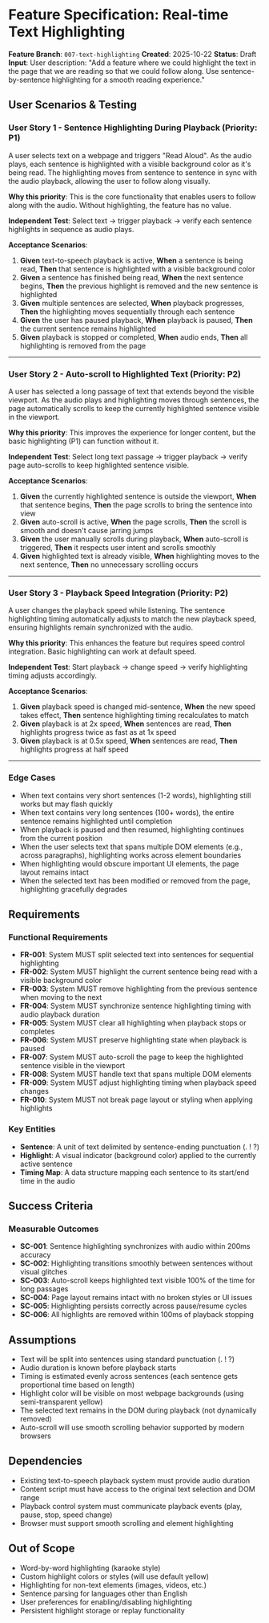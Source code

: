 # Feature Specification: Real-time Text Highlighting

**Feature Branch**: `007-text-highlighting`
**Created**: 2025-10-22
**Status**: Draft
**Input**: User description: "Add a feature where we could highlight the text in the page that we are reading so that we could follow along. Use sentence-by-sentence highlighting for a smooth reading experience."

## User Scenarios & Testing

### User Story 1 - Sentence Highlighting During Playback (Priority: P1)

A user selects text on a webpage and triggers "Read Aloud". As the audio plays, each sentence is highlighted with a visible background color as it's being read. The highlighting moves from sentence to sentence in sync with the audio playback, allowing the user to follow along visually.

**Why this priority**: This is the core functionality that enables users to follow along with the audio. Without highlighting, the feature has no value.

**Independent Test**: Select text → trigger playback → verify each sentence highlights in sequence as audio plays.

**Acceptance Scenarios**:

1. **Given** text-to-speech playback is active, **When** a sentence is being read, **Then** that sentence is highlighted with a visible background color
2. **Given** a sentence has finished being read, **When** the next sentence begins, **Then** the previous highlight is removed and the new sentence is highlighted
3. **Given** multiple sentences are selected, **When** playback progresses, **Then** the highlighting moves sequentially through each sentence
4. **Given** the user has paused playback, **When** playback is paused, **Then** the current sentence remains highlighted
5. **Given** playback is stopped or completed, **When** audio ends, **Then** all highlighting is removed from the page

---

### User Story 2 - Auto-scroll to Highlighted Text (Priority: P2)

A user has selected a long passage of text that extends beyond the visible viewport. As the audio plays and highlighting moves through sentences, the page automatically scrolls to keep the currently highlighted sentence visible in the viewport.

**Why this priority**: This improves the experience for longer content, but the basic highlighting (P1) can function without it.

**Independent Test**: Select long text passage → trigger playback → verify page auto-scrolls to keep highlighted sentence visible.

**Acceptance Scenarios**:

1. **Given** the currently highlighted sentence is outside the viewport, **When** that sentence begins, **Then** the page scrolls to bring the sentence into view
2. **Given** auto-scroll is active, **When** the page scrolls, **Then** the scroll is smooth and doesn't cause jarring jumps
3. **Given** the user manually scrolls during playback, **When** auto-scroll is triggered, **Then** it respects user intent and scrolls smoothly
4. **Given** highlighted text is already visible, **When** highlighting moves to the next sentence, **Then** no unnecessary scrolling occurs

---

### User Story 3 - Playback Speed Integration (Priority: P2)

A user changes the playback speed while listening. The sentence highlighting timing automatically adjusts to match the new playback speed, ensuring highlights remain synchronized with the audio.

**Why this priority**: This enhances the feature but requires speed control integration. Basic highlighting can work at default speed.

**Independent Test**: Start playback → change speed → verify highlighting timing adjusts accordingly.

**Acceptance Scenarios**:

1. **Given** playback speed is changed mid-sentence, **When** the new speed takes effect, **Then** sentence highlighting timing recalculates to match
2. **Given** playback is at 2x speed, **When** sentences are read, **Then** highlights progress twice as fast as at 1x speed
3. **Given** playback is at 0.5x speed, **When** sentences are read, **Then** highlights progress at half speed

---

### Edge Cases

- When text contains very short sentences (1-2 words), highlighting still works but may flash quickly
- When text contains very long sentences (100+ words), the entire sentence remains highlighted until completion
- When playback is paused and then resumed, highlighting continues from the current position
- When the user selects text that spans multiple DOM elements (e.g., across paragraphs), highlighting works across element boundaries
- When highlighting would obscure important UI elements, the page layout remains intact
- When the selected text has been modified or removed from the page, highlighting gracefully degrades

## Requirements

### Functional Requirements

- **FR-001**: System MUST split selected text into sentences for sequential highlighting
- **FR-002**: System MUST highlight the current sentence being read with a visible background color
- **FR-003**: System MUST remove highlighting from the previous sentence when moving to the next
- **FR-004**: System MUST synchronize sentence highlighting timing with audio playback duration
- **FR-005**: System MUST clear all highlighting when playback stops or completes
- **FR-006**: System MUST preserve highlighting state when playback is paused
- **FR-007**: System MUST auto-scroll the page to keep the highlighted sentence visible in the viewport
- **FR-008**: System MUST handle text that spans multiple DOM elements
- **FR-009**: System MUST adjust highlighting timing when playback speed changes
- **FR-010**: System MUST not break page layout or styling when applying highlights

### Key Entities

- **Sentence**: A unit of text delimited by sentence-ending punctuation (. ! ?)
- **Highlight**: A visual indicator (background color) applied to the currently active sentence
- **Timing Map**: A data structure mapping each sentence to its start/end time in the audio

## Success Criteria

### Measurable Outcomes

- **SC-001**: Sentence highlighting synchronizes with audio within 200ms accuracy
- **SC-002**: Highlighting transitions smoothly between sentences without visual glitches
- **SC-003**: Auto-scroll keeps highlighted text visible 100% of the time for long passages
- **SC-004**: Page layout remains intact with no broken styles or UI issues
- **SC-005**: Highlighting persists correctly across pause/resume cycles
- **SC-006**: All highlights are removed within 100ms of playback stopping

## Assumptions

- Text will be split into sentences using standard punctuation (. ! ?)
- Audio duration is known before playback starts
- Timing is estimated evenly across sentences (each sentence gets proportional time based on length)
- Highlight color will be visible on most webpage backgrounds (using semi-transparent yellow)
- The selected text remains in the DOM during playback (not dynamically removed)
- Auto-scroll will use smooth scrolling behavior supported by modern browsers

## Dependencies

- Existing text-to-speech playback system must provide audio duration
- Content script must have access to the original text selection and DOM range
- Playback control system must communicate playback events (play, pause, stop, speed change)
- Browser must support smooth scrolling and element highlighting

## Out of Scope

- Word-by-word highlighting (karaoke style)
- Custom highlight colors or styles (will use default yellow)
- Highlighting for non-text elements (images, videos, etc.)
- Sentence parsing for languages other than English
- User preferences for enabling/disabling highlighting
- Persistent highlight storage or replay functionality
